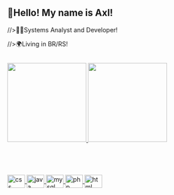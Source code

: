 ## 👋Hello! My name is Axl!

//>👨‍💻Systems Analyst and Developer! 

//>🌍Living in BR/RS! 

## <div align="center">
  <a href="https://github.com/axlwcr">
  <img height="180em" src="https://github-readme-stats.vercel.app/api?username=axlwcr&show_icons=true&theme=dark&include_all_commits=true&count_private=true"/>
  <img height="180em" src="https://github-readme-stats.vercel.app/api/top-langs/?username=axlwcr&layout=compact&langs_count=7&theme=dark"/>
</div>
 
 ## <div style="display: inline_block"><br>
  <img align="center" alt="css" height="30" width="40" src="https://cdn.jsdelivr.net/gh/devicons/devicon/icons/css3/css3-original.svg">
  <img align="center" alt="java" height="30" width="40" src="https://cdn.jsdelivr.net/gh/devicons/devicon/icons/javascript/javascript-original.svg">
  <img align="center" alt="mysql" height="30" width="40" src="https://cdn.jsdelivr.net/gh/devicons/devicon/icons/mysql/mysql-original.svg">
  <img align="center" alt="php" height="30" width="40" src="https://cdn.jsdelivr.net/gh/devicons/devicon/icons/php/php-original.svg">
  <img align="center" alt="html" height="30" width="40" src="https://cdn.jsdelivr.net/gh/devicons/devicon/icons/html5/html5-original.svg">
</div>
 
 ##

  
